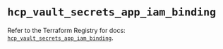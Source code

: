 # `hcp_vault_secrets_app_iam_binding`

Refer to the Terraform Registry for docs: [`hcp_vault_secrets_app_iam_binding`](https://registry.terraform.io/providers/hashicorp/hcp/0.92.0/docs/resources/vault_secrets_app_iam_binding).
